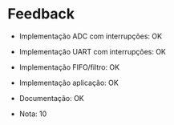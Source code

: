 # Feedback

- Implementação ADC com interrupções: OK
- Implementação UART com interrupções: OK
- Implementação FIFO/filtro: OK
- Implementação aplicação: OK
- Documentação: OK

- Nota: 10
